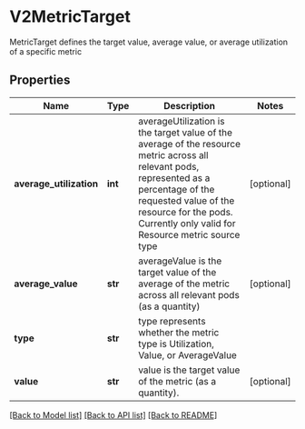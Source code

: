 # V2MetricTarget

MetricTarget defines the target value, average value, or average utilization of a specific metric
## Properties
Name | Type | Description | Notes
------------ | ------------- | ------------- | -------------
**average_utilization** | **int** | averageUtilization is the target value of the average of the resource metric across all relevant pods, represented as a percentage of the requested value of the resource for the pods. Currently only valid for Resource metric source type | [optional] 
**average_value** | **str** | averageValue is the target value of the average of the metric across all relevant pods (as a quantity) | [optional] 
**type** | **str** | type represents whether the metric type is Utilization, Value, or AverageValue | 
**value** | **str** | value is the target value of the metric (as a quantity). | [optional] 

[[Back to Model list]](../README.md#documentation-for-models) [[Back to API list]](../README.md#documentation-for-api-endpoints) [[Back to README]](../README.md)


